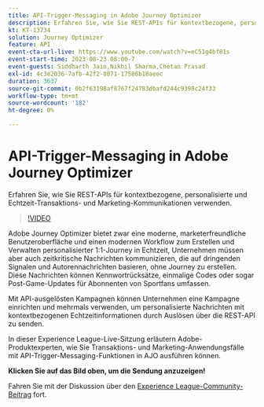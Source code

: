 ```yaml
---
title: API-Trigger-Messaging in Adobe Journey Optimizer
description: Erfahren Sie, wie Sie REST-APIs für kontextbezogene, personalisierte und Echtzeit-Transaktions- und Marketing-Kommunikationen verwenden.
kt: KT-13734
solution: Journey Optimizer
feature: API
event-cta-url-live: https://www.youtube.com/watch?v=eC51g4bf81s
event-start-time: 2023-08-23 08:00-7
event-guests: Siddharth Jain,Nikhil Sharma,Chetan Prasad
exl-id: 4c3e2036-7afb-42f2-8071-17586b18aeec
duration: 3637
source-git-commit: 0b2f63198af8767f24783dbafd244c9398c24f33
workflow-type: tm+mt
source-wordcount: '182'
ht-degree: 0%

---
```


# API-Trigger-Messaging in Adobe Journey Optimizer

Erfahren Sie, wie Sie REST-APIs für kontextbezogene, personalisierte und Echtzeit-Transaktions- und Marketing-Kommunikationen verwenden.

>[!VIDEO](https://video.tv.adobe.com/v/3422169/?learn=on)

Adobe Journey Optimizer bietet zwar eine moderne, marketerfreundliche Benutzeroberfläche und einen modernen Workflow zum Erstellen und Verwalten personalisierter 1:1-Journey in Echtzeit, Unternehmen müssen aber auch zeitkritische Nachrichten kommunizieren, die auf dringenden Signalen und Autorennachrichten basieren, ohne Journey zu erstellen. Diese Nachrichten können Kennwortrücksätze, einmalige Codes oder sogar Post-Game-Updates für Abonnenten von Sportfans umfassen.

Mit API-ausgelösten Kampagnen können Unternehmen eine Kampagne einrichten und mehrmals verwenden, um personalisierte Nachrichten mit kontextbezogenen Echtzeitinformationen durch Auslösen über die REST-API zu senden.

In dieser Experience League-Live-Sitzung erläutern Adobe-Produktexperten, wie Sie Transaktions- und Marketing-Anwendungsfälle mit API-Trigger-Messaging-Funktionen in AJO ausführen können.

**Klicken Sie auf das Bild oben, um die Sendung anzuzeigen!**

Fahren Sie mit der Diskussion über den [Experience League-Community-Beitrag](https://experienceleaguecommunities.adobe.com/t5/journey-optimizer-discussions/experience-league-live-post-session-discussion-api-triggered/m-p/614273#M132) fort.

